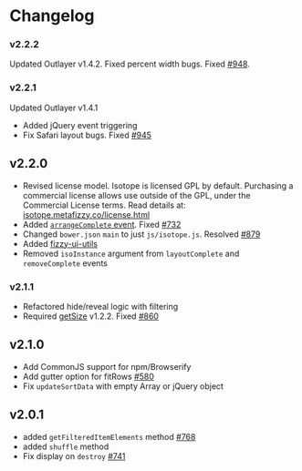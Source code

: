 # Changelog

### v2.2.2

Updated Outlayer v1.4.2. Fixed percent width bugs. Fixed [#948](https://github.com/metafizzy/isotope/issues/948).

### v2.2.1

Updated Outlayer v1.4.1

+ Added jQuery event triggering
+ Fix Safari layout bugs. Fixed [#945](https://github.com/metafizzy/isotope/issues/945)

## v2.2.0

+ Revised license model. Isotope is licensed GPL by default. Purchasing a commercial license allows use outside of the GPL, under the Commercial License terms. Read details at: [isotope.metafizzy.co/license.html](http://isotope.metafizzy.co/license.html)
+ Added [`arrangeComplete` event](http://isotope.metafizzy.co/events.html#arrangecomplete). Fixed [#732](https://github.com/metafizzy/isotope/issues/732)
+ Changed `bower.json` `main` to just `js/isotope.js`. Resolved [#879](https://github.com/metafizzy/isotope/issues/879)
+ Added [fizzy-ui-utils](https://github.com/metafizzy/fizzy-ui-utils)
+ Removed `isoInstance` argument from `layoutComplete` and `removeComplete` events

### v2.1.1

+ Refactored hide/reveal logic with filtering
+ Required [getSize](https://github.com/desandro/getsize) v1.2.2. Fixed [#860](https://github.com/metafizzy/isotope/issues/580)

## v2.1.0

+ Add CommonJS support for npm/Browserify
+ Add gutter option for fitRows [#580](https://github.com/metafizzy/isotope/issues/580)
+ Fix `updateSortData` with empty Array or jQuery object

## v2.0.1

+ added `getFilteredItemElements` method [#768](https://github.com/metafizzy/isotope/issues/768)
+ added `shuffle` method
+ Fix display on `destroy` [#741](https://github.com/metafizzy/isotope/issues/741)